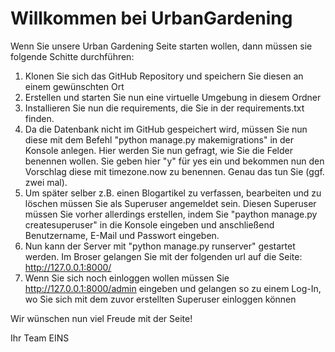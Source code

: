 # Willkommen bei UrbanGardening

Wenn Sie unsere Urban Gardening Seite starten wollen, dann müssen sie folgende Schitte durchführen:

1. Klonen Sie sich das GitHub Repository und speichern Sie diesen an einem gewünschten Ort
2. Erstellen und starten Sie nun eine virtuelle Umgebung in diesem Ordner
3. Installieren Sie nun die requirements, die Sie in der requirements.txt finden.
3. Da die Datenbank nicht im GitHub gespeichert wird, müssen Sie nun diese mit dem Befehl "python manage.py makemigrations" in der Konsole anlegen. 
Hier werden Sie nun gefragt, wie Sie die Felder benennen wollen. Sie geben hier "y" für yes ein und bekommen nun den Vorschlag diese
mit timezone.now zu benennen. Genau das tun Sie (ggf. zwei mal).
4. Um später selber z.B. einen Blogartikel zu verfassen, bearbeiten und zu löschen müssen Sie als Superuser angemeldet sein.
Diesen Superuser müssen Sie vorher allerdings erstellen, indem Sie "paython manage.py createsuperuser" in die Konsole eingeben und anschließend
Benutzername, E-Mail und Passwort eingeben.
5. Nun kann der Server mit "python manage.py runserver" gestartet werden. Im Broser gelangen Sie mit der folgenden url auf die Seite: http://127.0.0.1:8000/
6. Wenn Sie sich noch einloggen wollen müssen Sie http://127.0.0.1:8000/admin eingeben und gelangen so zu einem Log-In, wo Sie sich mit dem zuvor erstellten 
Superuser einloggen können

Wir wünschen nun viel Freude mit der Seite!

Ihr Team EINS
